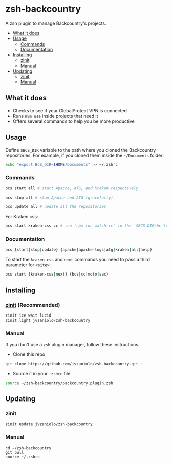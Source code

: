 # zsh-backcountry

A zsh plugin to manage Backcountry's projects.

- [What it does](#what-it-does)
- [Usage](#usage)
  - [Commands](#commands)
  - [Documentation](#documentation)
- [Installing](#installing)
  - [zinit](#zinit-recommended)
  - [Manual](#manual)
- [Updating](#updating)
  - [zinit](#zinit)
  - [Manual](#manual-1)

## What it does

- Checks to see if your GlobalProtect VPN is connected
- Runs `nvm use` inside projects that need it
- Offers several commands to help you be more productive

## Usage

Define `$BCS_DIR` variable to the path where you cloned the Backcountry repositories.
For example, if you cloned them inside the `~/Documents` folder:

```bash
echo "export BCS_DIR=$HOME/Documents" >> ~/.zshrc
```

### Commands

```bash
bcs start all # start Apache, ATG, and Kraken respectively

bcs stop all # stop Apache and ATG (gracefully)

bcs update all # update all the repositories
```

For Kraken css:

```bash
bcs start kraken-css cc # run 'npm run watch:cc' in the '$BCS_DIR/bc-frontend/public' folder
```

### Documentation

```bash
bcs {start|stop|update} {apache|apache-logs|atg|kraken|all|help}
```

To start the `kraken-css` and `next` commands you need to pass a third parameter for `<site>`:

```bash
bcs start {kraken-css|next} {bcs|cc|moto|sac}
```

## Installing

### [zinit](https://github.com/zdharma-continuum/zinit) (Recommended)

```bash
zinit ice wait lucid
zinit light jvzaniolo/zsh-backcountry
```

### Manual

If you don't use a `zsh` plugin manager, follow these instructions.

- Clone this repo

```bash
git clone https://github.com/jvzaniolo/zsh-backcountry.git ~
```

- Source it in your `.zshrc` file

```bash
source ~/zsh-backcountry/backcountry.plugin.zsh
```

## Updating

### zinit

```bash
zinit update jvzaniolo/zsh-backcountry
```

### Manual

```
cd ~/zsh-backcountry
git pull
source ~/.zshrc
```
